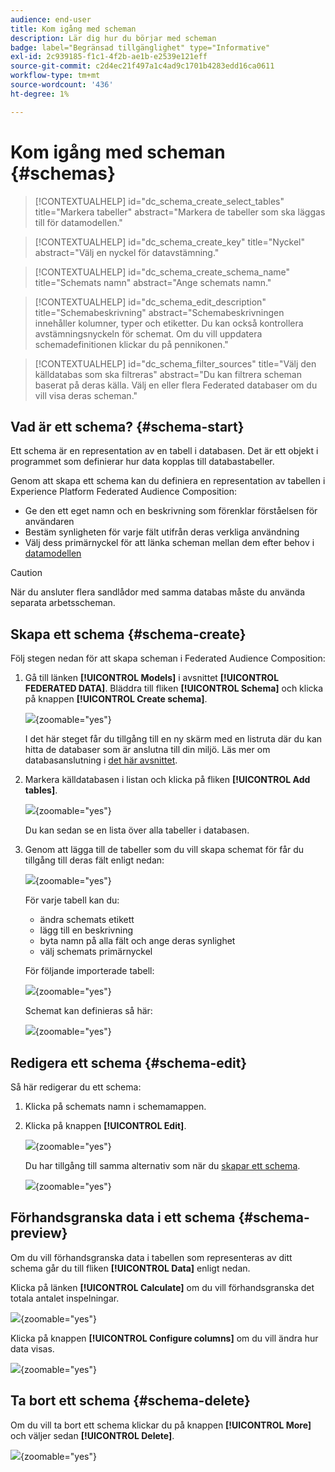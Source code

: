 ```yaml
---
audience: end-user
title: Kom igång med scheman
description: Lär dig hur du börjar med scheman
badge: label="Begränsad tillgänglighet" type="Informative"
exl-id: 2c939185-f1c1-4f2b-ae1b-e2539e121eff
source-git-commit: c2d4ec21f497a1c4ad9c1701b4283edd16ca0611
workflow-type: tm+mt
source-wordcount: '436'
ht-degree: 1%

---
```


# Kom igång med scheman {#schemas}

>[!CONTEXTUALHELP]
>id="dc_schema_create_select_tables"
>title="Markera tabeller"
>abstract="Markera de tabeller som ska läggas till för datamodellen."

>[!CONTEXTUALHELP]
>id="dc_schema_create_key"
>title="Nyckel"
>abstract="Välj en nyckel för datavstämning."

>[!CONTEXTUALHELP]
>id="dc_schema_create_schema_name"
>title="Schemats namn"
>abstract="Ange schemats namn."


>[!CONTEXTUALHELP]
>id="dc_schema_edit_description"
>title="Schemabeskrivning"
>abstract="Schemabeskrivningen innehåller kolumner, typer och etiketter. Du kan också kontrollera avstämningsnyckeln för schemat. Om du vill uppdatera schemadefinitionen klickar du på pennikonen."

>[!CONTEXTUALHELP]
>id="dc_schema_filter_sources"
>title="Välj den källdatabas som ska filtreras"
>abstract="Du kan filtrera scheman baserat på deras källa. Välj en eller flera Federated databaser om du vill visa deras scheman."

## Vad är ett schema? {#schema-start}

Ett schema är en representation av en tabell i databasen. Det är ett objekt i programmet som definierar hur data kopplas till databastabeller.

Genom att skapa ett schema kan du definiera en representation av tabellen i Experience Platform Federated Audience Composition:

* Ge den ett eget namn och en beskrivning som förenklar förståelsen för användaren
* Bestäm synligheten för varje fält utifrån deras verkliga användning
* Välj dess primärnyckel för att länka scheman mellan dem efter behov i [datamodellen](../data-management/gs-models.md#data-model-start)

>[!CAUTION]
>
>När du ansluter flera sandlådor med samma databas måste du använda separata arbetsscheman.
>

## Skapa ett schema {#schema-create}

Följ stegen nedan för att skapa scheman i Federated Audience Composition:

1. Gå till länken **[!UICONTROL Models]** i avsnittet **[!UICONTROL FEDERATED DATA]**. Bläddra till fliken **[!UICONTROL Schema]** och klicka på knappen **[!UICONTROL Create schema]**.

   ![](assets/schema_create.png){zoomable="yes"}

   I det här steget får du tillgång till en ny skärm med en listruta där du kan hitta de databaser som är anslutna till din miljö. Läs mer om databasanslutning i [det här avsnittet](../connections/connections.md#connections-fdb).

1. Markera källdatabasen i listan och klicka på fliken **[!UICONTROL Add tables]**.

   ![](assets/schema_tables.png){zoomable="yes"}

   Du kan sedan se en lista över alla tabeller i databasen.

1. Genom att lägga till de tabeller som du vill skapa schemat för får du tillgång till deras fält enligt nedan:

   ![](assets/schema_fields.png){zoomable="yes"}

   För varje tabell kan du:

   * ändra schemats etikett
   * lägg till en beskrivning
   * byta namn på alla fält och ange deras synlighet
   * välj schemats primärnyckel

   För följande importerade tabell:

   ![](assets/schema_lumaorder.png){zoomable="yes"}

   Schemat kan definieras så här:

   ![](assets/schema_lumaorders.png){zoomable="yes"}

## Redigera ett schema {#schema-edit}

Så här redigerar du ett schema:

1. Klicka på schemats namn i schemamappen.

1. Klicka på knappen **[!UICONTROL Edit]**.

   ![](assets/schema_edit.png){zoomable="yes"}

   Du har tillgång till samma alternativ som när du [skapar ett schema](#schema-create).

   ![](assets/schema_edit_orders.png){zoomable="yes"}

## Förhandsgranska data i ett schema {#schema-preview}

Om du vill förhandsgranska data i tabellen som representeras av ditt schema går du till fliken **[!UICONTROL Data]** enligt nedan.

Klicka på länken **[!UICONTROL Calculate]** om du vill förhandsgranska det totala antalet inspelningar.

![](assets/schema_data.png){zoomable="yes"}

Klicka på knappen **[!UICONTROL Configure columns]** om du vill ändra hur data visas.

![](assets/schema_columns.png){zoomable="yes"}

## Ta bort ett schema {#schema-delete}

Om du vill ta bort ett schema klickar du på knappen **[!UICONTROL More]** och väljer sedan **[!UICONTROL Delete]**.

![](assets/schema_delete.png){zoomable="yes"}
